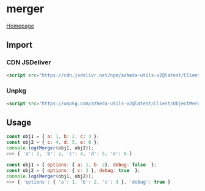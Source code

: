 # merger

[Homepage](../../README.md)

## Import
### CDN JSDeliver
```html
<script src="https://cdn.jsdelivr.net/npm/azheda-utils-v2@latest/Client/ObjectMerger/objectmerger.js"></script>
```
### Unpkg
```html
<script src="https://unpkg.com/azheda-utils-v2@latest/Client/ObjectMerger/objectmerger.js"></script>
```

## Usage


```js
const obj1 = { a: 1, b: 2, c: 3 };
const obj2 = { c: 4, d: 5, e: 6 };
console.log(Merger(obj1, obj2));
>>> { 'a': 1, 'b': 2, 'c': 4, 'd': 5, 'e': 6 }
```

```js
const obj1 = { options: { a: 1, b: 2}, debug: false  };
const obj2 = { options: { c: 3 }, debug: true  };
console.log(Merger(obj1, obj2));
>>> { 'options': { 'a': 1, 'b': 2, 'c': 3 }, 'debug': true }
```